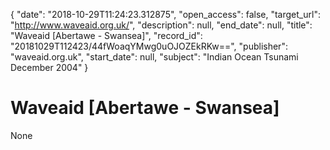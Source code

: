 {
  "date": "2018-10-29T11:24:23.312875", 
  "open_access": false, 
  "target_url": "http://www.waveaid.org.uk/", 
  "description": null, 
  "end_date": null, 
  "title": "Waveaid  [Abertawe - Swansea]", 
  "record_id": "20181029T112423/44fWoaqYMwg0uOJOZEkRKw==", 
  "publisher": "waveaid.org.uk", 
  "start_date": null, 
  "subject": "Indian Ocean Tsunami December 2004"
}

# Waveaid  [Abertawe - Swansea]

None